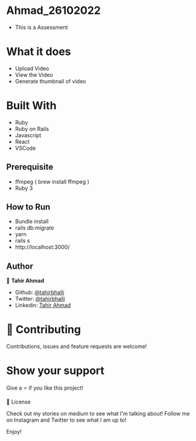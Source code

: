 # Ahmad_26102022
- This is a Assessment
# What it does
- Upload Video
- View the Video
- Generate thumbnail of video
# Built With
- Ruby
- Ruby on Rails
- Javascript
- React
- VSCode

## Prerequisite
- ffmpeg ( brew install ffmpeg )
- Ruby 3

## How to Run
- Bundle install
- rails db:migrate
- yarn
- rails s
- http://localhost:3000/

## Author

👤 **Tahir Ahmad**

- Github: [@tahirbhalli](https://github.com/Tahirbhalli)
- Twitter: [@tahirbhalli](https://twitter.com/tahirbhalli)
- Linkedin: [Tahir Ahmad](https://www.linkedin.com/in/tahir-ahmad-483035164/)

# 🤝 Contributing
Contributions, issues and feature requests are welcome!

# Show your support
Give a ⭐️ if you like this project!

📝 License

Check out my stories on medium to see what I'm talking about! Follow me on Instagram and Twitter to see what I am up to!

Enjoy!
